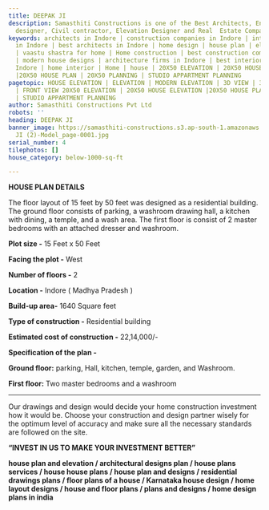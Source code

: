 ```yaml
---
title: DEEPAK JI
description: Samasthiti Constructions is one of the Best Architects, Engineer, Interior
  designer, Civil contractor, Elevation Designer and Real  Estate Companies in Indore.
keywords: architects in Indore | construction companies in Indore | interior designer
  in Indore | best architects in Indore | home design | house plan | elevation design
  | vaastu shastra for home | Home construction | best construction companies in Indore
  | modern house designs | architecture firms in Indore | best interior designer in
  Indore | home interior | Home | house | 20X50 ELEVATION | 20X50 HOUSE ELEVATION
  |20X50 HOUSE PLAN | 20X50 PLANNING | STUDIO APPARTMENT PLANNING
pagetopic: HOUSE ELEVATION | ELEVATION | MODERN ELEVATION | 3D VIEW | 3D ELEVATION
  | FRONT VIEW 20X50 ELEVATION | 20X50 HOUSE ELEVATION |20X50 HOUSE PLAN | 20X50 PLANNING
  | STUDIO APPARTMENT PLANNING
author: Samasthiti Constructions Pvt Ltd
robots: ''
heading: DEEPAK JI
banner_image: https://samasthiti-constructions.s3.ap-south-1.amazonaws.com/uploads/DEEPAK
  JI (2)-Model_page-0001.jpg
serial_number: 4
tilephotos: []
house_category: below-1000-sq-ft

---
```

**HOUSE PLAN DETAILS**

The floor layout of 15 feet by 50 feet was designed as a residential building. The ground floor consists of parking, a washroom drawing hall, a kitchen with dining, a temple, and a wash area. The first floor is consist of 2 master bedrooms with an attached dresser and washroom.

**Plot size -** 15 Feet x 50 Feet

**Facing the plot -** West

**Number of floors -** 2

**Location -** Indore ( Madhya Pradesh )

**Build-up area-** 1640 Square feet

**Type of construction -** Residential building

**Estimated cost of construction -** 22,14,000/-

**Specification of the plan -**

**Ground floor:** parking, Hall, kitchen, temple, garden, and Washroom.

**First floor:** Two master bedrooms and a washroom

***

Our drawings and design would decide your home construction investment how it would be. Choose your construction and design partner wisely for the optimum level of accuracy and make sure all the necessary standards are followed on the site.

**“INVEST IN US TO MAKE YOUR INVESTMENT BETTER”**

**house plan and elevation / architectural designs plan / house plans services / house house plans / house plan and designs / residential drawings plans / floor plans of a house / Karnataka house design / home layout designs / house and floor plans / plans and designs / home design plans in india**